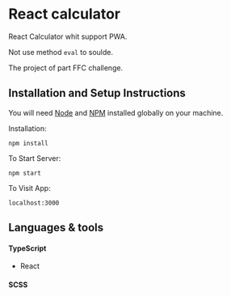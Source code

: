 # React calculator

React Calculator whit support PWA.

Not use method `eval` to soulde.

The project of part FFC challenge.

## Installation and Setup Instructions

You will need [Node](http://nodejs.org/) and [NPM](https://npmjs.org/) installed globally on your machine.

Installation:

`npm install`

To Start Server:

`npm start`

To Visit App:

`localhost:3000`

## Languages & tools

#### TypeScript

- React

#### SCSS
